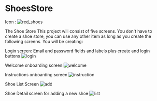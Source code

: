 # ShoesStore
Icon :
 ![red_shoes](https://user-images.githubusercontent.com/87489620/200373644-693440b7-beb9-41d5-ac6a-6de5b74bb8f6.png)

The Shoe Store
This project will consist of five screens. You don't have to create a shoe store, you can use any other item as long as you create the following screens. You will be creating:

Login screen: Email and password fields and labels plus create and login buttons
![login](https://user-images.githubusercontent.com/87489620/200154825-98e283b9-25c7-4ca0-bc92-102c1f39d866.jpg)

Welcome onboarding screen
![welcome](https://user-images.githubusercontent.com/87489620/200154826-ca84dcfc-f975-47c4-ac0d-0c796c689d6e.jpg)

Instructions onboarding screen
![instruction](https://user-images.githubusercontent.com/87489620/200154827-05a01bc6-d590-46d6-bb8b-17bfb643f79e.jpg)

Shoe List Screen
![add](https://user-images.githubusercontent.com/87489620/200154829-8eaa2edc-160b-48a5-808d-665a0e568fc2.jpg)

Shoe Detail screen for adding a new shoe
![list](https://user-images.githubusercontent.com/87489620/200154830-e96e7af5-2e64-497e-803a-4015e576e42f.jpg)

